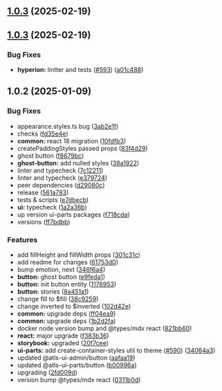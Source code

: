 

## [1.0.3](https://github.com/atls/hyperion/compare/@atls-ui-parts/button@1.0.3...@atls-ui-parts/button@1.0.3) (2025-02-19)






## [1.0.3](https://github.com/atls/hyperion/compare/@atls-ui-parts/button@1.0.2...@atls-ui-parts/button@1.0.3) (2025-02-19)


### Bug Fixes


* **hyperion:** lintter and tests ([#593](https://github.com/atls/hyperion/issues/593)) ([a01c488](https://github.com/atls/hyperion/commit/a01c488064d6386f754aafd2eecb28a19396635e))





## 1.0.2 (2025-01-09)


### Bug Fixes


* appearance.styles.ts bug ([3ab2e1f](https://github.com/atls/hyperion/commit/3ab2e1f6ccfb881295a5e9ec125e23376dd1c1b3))
* checks ([fd35e4e](https://github.com/atls/hyperion/commit/fd35e4e5ee760fed44fc51d0dfc1d3fffaa27a9c))
* **common:** react 18 migration ([10fdfb3](https://github.com/atls/hyperion/commit/10fdfb33f8bd5255ee29a03c52bd762d1fec029c))
* createPaddingStyles passed props ([83f4d29](https://github.com/atls/hyperion/commit/83f4d29d4320e569b1d8a3beb5224e2a7997a1db))
* ghost button ([f8679bc](https://github.com/atls/hyperion/commit/f8679bca20d145c712f5aac835069192c3b399d9))
* **ghost-button:** add nulled styles ([38a1922](https://github.com/atls/hyperion/commit/38a19220a700168bda615597f3b1e2fcbff49388))
* linter and typecheck ([7c12211](https://github.com/atls/hyperion/commit/7c122114184b40e9a06e6404489b23e0ba3ee5d4))
* linter and typecheck ([e379724](https://github.com/atls/hyperion/commit/e379724b7dbf3c8cba2b0b94647239b0b37c5fb8))
* peer dependencies ([d29080c](https://github.com/atls/hyperion/commit/d29080cb0950b04e65ab7755571e350d3450b4dd))
* release ([561a783](https://github.com/atls/hyperion/commit/561a78366e76b91189fe5aaec72011045ce60940))
* tests & scripts ([e7dbecb](https://github.com/atls/hyperion/commit/e7dbecb12718ed243206a1ef92bbd4c45e026dbe))
* **ui:** typecheck ([1a2a36b](https://github.com/atls/hyperion/commit/1a2a36b8baeececd0b929dcdb94da3d38ae8ad1e))
* up version ui-parts packages ([f718cda](https://github.com/atls/hyperion/commit/f718cda36c43cc8a060dafee178f6e532a42848e))
* versions ([ff7bdbb](https://github.com/atls/hyperion/commit/ff7bdbb281c9f6e732b06461a0c633c8cc010e46))

### Features


* add fillHeight and fillWidth props ([301c31c](https://github.com/atls/hyperion/commit/301c31cecfeb842e6d60af6ddcf9a21ff6f09e40))
* add readme for changes ([61753d0](https://github.com/atls/hyperion/commit/61753d0fc338f61a4a8627290d97fe800d537008))
* bump emotion, next ([346f6a4](https://github.com/atls/hyperion/commit/346f6a43978912f3be4b09031933ab2a572907b2))
* **button:** ghost button ([e9feda1](https://github.com/atls/hyperion/commit/e9feda174d92dece13d36fc4194a25dfc02fee7c))
* **button:** init button entity ([1178953](https://github.com/atls/hyperion/commit/1178953f70e8d775e301c49aa0601845f8f7e9aa))
* **button:** stories ([8a451a1](https://github.com/atls/hyperion/commit/8a451a107df9ae9488e2d01f62cb5d3b83ed1baa))
* change fill to $fill ([38c9259](https://github.com/atls/hyperion/commit/38c925956b21acc249d1098533b3aca292832628))
* change inverted to $inverted ([102d42e](https://github.com/atls/hyperion/commit/102d42e7fd6a38c9de338896d75221c6fc694b2a))
* **common:** upgrade deps ([ff04ea9](https://github.com/atls/hyperion/commit/ff04ea97e10efa26d27a27c37337e5afc62e47bb))
* **common:** upgrade deps ([1b2d2fa](https://github.com/atls/hyperion/commit/1b2d2fac134ec0c834b9410dcf783d2a80278691))
* docker node version bump and @types/mdx react ([821bb60](https://github.com/atls/hyperion/commit/821bb6085148c80580ee592b738461f6969b2e4b))
* **react:** major upgrade ([f383b36](https://github.com/atls/hyperion/commit/f383b36618f9daa1b137b394de7a55a03bec25b4))
* **storybook:** upgraded ([20f7cee](https://github.com/atls/hyperion/commit/20f7ceeef213d67d762b33ac0fc3447ffcb8b4d6))
* **ui-parts:** add create-container-styles util to theme ([#590](https://github.com/atls/hyperion/issues/590)) ([34064a3](https://github.com/atls/hyperion/commit/34064a384192b781fd6d667857f568d4f42228a4))
* updated @atls-ui-admin/button ([aafaa19](https://github.com/atls/hyperion/commit/aafaa193665a9e32590a25c94f6175629de200d8))
* updated @atls-ui-parts/button ([b00996a](https://github.com/atls/hyperion/commit/b00996a2dddc00deeefbc0f385fc86f021eedfe4))
* upgrading ([2fd009d](https://github.com/atls/hyperion/commit/2fd009d9b9fcf0440e865f48ad8571adda170de6))
* version bump @types/mdx react ([0311b0d](https://github.com/atls/hyperion/commit/0311b0d19afd9d81adccc129ebe2abb636fd4064))


